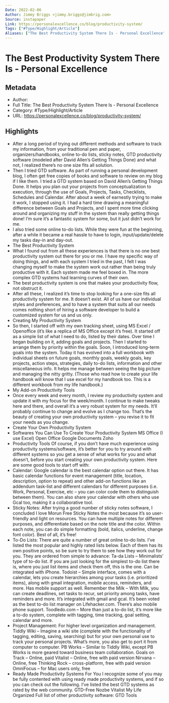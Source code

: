 ```yaml
---
Date: 2022-02-06
Author: Jimmy Briggs <jimmy.briggs@jimbrig.com>
Source: instapaper
Link: https://personalexcellence.co/blog/productivity-system/
Tags: ["#Type/Highlight/Article"]
Aliases: ["The Best Productivity System There Is - Personal Excellence", "The Best Productivity System There Is - Personal Excellence"]
---
```

# The Best Productivity System There Is - Personal Excellence

## Metadata
- Author: 
- Full Title: The Best Productivity System There Is - Personal Excellence
- Category: #Type/Highlight/Article
- URL: https://personalexcellence.co/blog/productivity-system/

## Highlights
- After a long period of trying out different methods and software to track my information, from your traditional pen and paper, organizers/handbooks, online to-do lists, sticky notes, GTD productivity software (modeled after David Allen’s Getting Things Done) and what not, I realized there’s no one size fits all solution.
- Then I tried GTD software. As part of running a personal development blog, I often get free copies of books and software to review on my blog if I like them. I tried a GTD system based on David Allen’s Getting Things Done. It helps you plan out your projects from conceptualization to execution, through the use of Goals, Projects, Tasks, Checklists, Schedules and Calendar. After about a week of earnestly trying to make it work, I stopped using it. I had a hard time drawing a meaningful difference between Goals and Projects, and I spent more time clicking around and organizing my stuff in the system than really getting things done! I’m sure it’s a fantastic system for some, but it just didn’t work for me.
- I also tried some online to-do lists. While they were fun at the beginning, after a while it became a real hassle to have to login, input/update/delete my tasks day-in and day-out.
- The Best Productivity System
- What I found out from all these experiences is that there is no one best productivity system out there for you or me. I have my specific way of doing things, and with each system I tried in the past, I felt I was changing myself to make the system work out rather than being truly productive with it. Each system made me feel boxed in. The more complex GTD systems had learning curves of their own.
- The best productivity system is one that makes your productivity flow, not obstruct it.
- After all these, I realized it’s time to stop looking for a one-size fits all productivity system for me. It doesn’t exist. All of us have our individual styles and preferences, and to have a system that suits all our needs comes nothing short of hiring a software developer to build a customized system for us and us only.
- Creating My Productivity System
- So then, I started off with my own tracking sheet, using MS Excel / Openoffice (it’s like a replica of MS Office except it’s free). It started off as a simple list of what I need to do, listed by their dates. Over time I began building on it, adding goals and projects. Then I started to arrange them by priority within the goals. Soon, I introduced long-term goals into the system.
  Today it has evolved into a full workbook with individual sheets on future goals, monthly goals, weekly goals, key projects, action steps, strategies, daily to-do lists, information and other miscellaneous info. It helps me manage between seeing the big picture and managing the nitty gritty. (Those who read how to create your life handbook will know that I use excel for my handbook too. This is a different workbook from my life handbook.)
- My Add-on Productivity Tools
- Once every week and every month, I review my productivity system and update it with my focus for the week/month. I continue to make tweaks here and there, and overall it’s a very robust system for my needs. It’ll probably continue to change and evolve as I change too. That’s the beauty of creating your own productivity system – you revise it to fit your needs as you change.
- Create Your Own Productivity System
- Softwares You Can Use To Create Your Productivity System
  MS Office (I use Excel)
  Open Office
  Google Documents
  Zoho
- Productivity Tools
  Of course, if you don’t have much experience using productivity systems/software, it’s better for you to try around with different systems so you get a sense of what works for you and what doesn’t, before you start creating your own productivity system. Here are some good tools to start off with:
- Calendar: Google calendar is the best calendar option out there. It has basic calendar functions for event management (title, location, description, option to repeat) and other add-on functions like an addendum task-list and different calendars for different purposes (i.e. Work, Personal, Exercise, etc – you can color code them to distinguish between them). You can also share your calendar with others who use Gcal too, making it a collaborative tool.
- Sticky Notes: After trying a good number of sticky notes software, I concluded I love Morun Free Sticky Notes the most because it’s so user-friendly and light on resources. You can have multiple notes for different purposes, and differentiate based on the note title and the color. Within each note, you can do simple formatting (bold, italics, underline, change font color). Best of all, it’s free!
- To-Do Lists: There are quite a number of great online to-do lists. I’ve listed the most popular and highly rated lists below. Each of them has its own positive points, so be sure to try them to see how they work out for you. They are ordered from simple to advance:
  Ta-da Lists – Minimalists’ type of to-do list. If you are just looking for the simplest to-do list there is, where you just list items and check them off, this is the one. Can be integrated with iPhone.
  Todoist – Simple interface, comes with a calendar, lets you create hierarchies among your tasks (i.e. prioritized items), along with gmail integration, mobile access, reminders, and more. Has mobile support as well.
  Remember the Milk – With Milk, you can create deadlines, set tasks to recur, set priority among tasks, have reminders and more. It’s integrated with gmail and gcal. It’s been voted as the best to-do list manager on Lifehacker.com. There’s also mobile phone support.
  Toodledo.com – More than just a to-do list, it’s more like a to-do system, complete with tagging, time tracking, goal setting, calendar and more.
- Project Management: For higher level organization and management.
  Tiddly Wiki – Imagine a wiki site (complete with the functionality of tagging, editing, saving, searching) but for your own personal use to track your personal projects. What’s more, you also get to port it from computer to computer.
  PB Works – Similar to Tiddly Wiki, except PB Works is more geared toward business team collaboration.
  Goals on Track – Online, paid
  Vitalist – Online, free with paid version
  Nirvana – Online, free
  Thinking Rock – cross-platform, free with paid version
  OmniFocus – for Mac users only, free
- Ready Made Productivity Systems For You
  I recognize some of you may be fully contented with using ready made productivity systems, and if so you can check out the following. I’ve listed the best GTD systems as rated by the web community.
  GTD-Free
  Nozbe
  Vitalist
  My Life Organized
  Full list of other productivity software: GTD Tools
